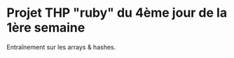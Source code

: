 # Projet THP "ruby" du 4ème jour de la 1ère semaine


Entraînement sur les arrays & hashes.
                     
